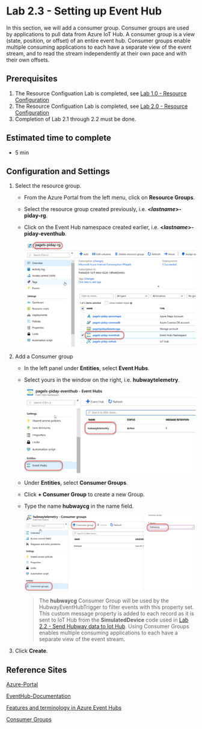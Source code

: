 # Lab 2.3 - Setting up Event Hub
In this section, we will add a consumer group. Consumer groups are used by applications to pull data from Azure IoT Hub. A consumer group is a view (state, position, or offset) of an entire event hub. Consumer groups enable multiple consuming applications to each have a separate view of the event stream, and to read the stream independently at their own pace and with their own offsets.

## Prerequisites
1. The Resource Configuation Lab is completed, see [Lab 1.0 - Resource Configuration](https://github.com/Azure/IoT-Pi-Day/tree/master/Lab%201%20-%20Getting%20started%20with%20the%20Sense%20HAT/Lab%201.0%20-%20Resource%20Configuration)
2. The Resource Configuation Lab is completed, see [Lab 2.0 - Resource Configuration](https://github.com/Azure/IoT-Pi-Day/tree/master/Lab%202%20-%20Working%20with%20Hubway%20Data/Lab%202.0%20-%20Resource%20Configuration)
3. Completion of Lab 2.1 through 2.2 must be done.

## Estimated time to complete
- 5 min

## Configuration and Settings

1. Select the resource group.

    - From the Azure Portal from the left menu, click on **Resource Groups**.
    - Select the resource group created previously, i.e. **<*lastname*>-piday-rg**.
    - Click on the Event Hub namespace created earlier, i.e. **<*lastname*>-piday-eventhub**.

        ![Image](/images/lab-2.3-image1.png) 

2. Add a Consumer group

    - In the left panel under **Entities**, select **Event Hubs**.
    - Select yours in the window on the right, i.e. **hubwaytelemetry**.

        ![Image](/images/lab-2.3-image2.png) 

    - Under **Entities**, select **Consumer Groups**.

    - Click **+ Consumer Group** to create a new Group.

    - Type the name **hubwaycg** in the name field.

        ![Image](/images/lab-2.3-image3.png) 

        > The **hubwaycg** Consumer Group will be used by the HubwayEventHubTrigger to filter events with this property set.  This custom message property is added to each record as it is sent to IoT Hub from the **SimulatedDevice** code used in [Lab 2.2 - Send Hubway data to Iot Hub](https://github.com/Azure/IoT-Pi-Day/tree/master/Lab%202%20-%20Working%20with%20Hubway%20Data/Lab%202.2%20-%20Send%20Hubway%20Data%20to%20Iot%20Hub).  Using Consumer Groups enables multiple consuming applications to each have a separate view of the event stream.


7. Click **Create**.

## Reference Sites

[Azure-Portal](https://portal.azure.com/)

[EventHub-Documentation](https://docs.microsoft.com/en-us/azure/event-hubs/)

[Features and terminology in Azure Event Hubs](https://docs.microsoft.com/en-us/azure/event-hubs/event-hubs-features)

[Consumer Groups](https://docs.microsoft.com/en-us/azure/event-hubs/event-hubs-features#consumer-groups)
